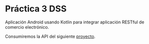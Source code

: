 # Práctica 3 DSS
Aplicación Android usando Kotlin para integrar aplicación RESTful de comercio electrónico.

Consumiremos la API del siguiente [proyecto](https://github.com/AlfonsoJPH/Practica1-DSS/tree/Practica_3).